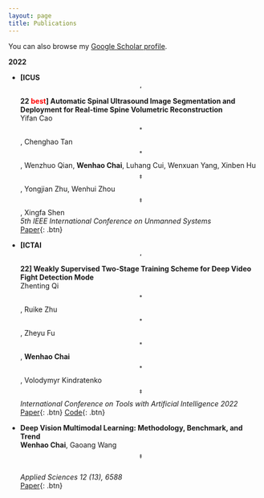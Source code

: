 ```yaml
---
layout: page
title: Publications
---
```


You can also browse my <a href="https://scholar.google.com/citations?user=SL--7UMAAAAJ&hl=en" target="_blank">Google Scholar profile</a>.
<br />

**2022**

- **[ICUS$$^\prime$$22 <font color='red'>best</font>] Automatic Spinal Ultrasound Image Segmentation and Deployment for Real-time Spine Volumetric Reconstruction**   
  Yifan Cao$$^*$$, Chenghao Tan$$^*$$, Wenzhuo Qian, **Wenhao Chai**, Luhang Cui, Wenxuan Yang, Xinben Hu$$^‡$$ , Yongjian Zhu, Wenhui Zhou$$^‡$$, Xingfa Shen     
  *5th IEEE International Conference on Unmanned Systems*   
  [Paper](https://ieeexplore.ieee.org/document/9987127/){: .btn}

- **[ICTAI$$^\prime$$22] Weakly Supervised Two-Stage Training Scheme for Deep Video Fight Detection Mode**  
  Zhenting Qi$$^*$$, Ruike Zhu$$^*$$, Zheyu Fu$$^*$$, **Wenhao Chai**$$^*$$, Volodymyr Kindratenko$$^‡$$
  *International Conference on Tools with Artificial Intelligence 2022*  
  [Paper](https://arxiv.org/abs/2209.11477){: .btn}
  [Code](https://github.com/rese1f/VideoFightDetection){: .btn}

- **Deep Vision Multimodal Learning: Methodology, Benchmark, and Trend**   
  **Wenhao Chai**, Gaoang Wang$$^‡$$    
  *Applied Sciences 12 (13), 6588*  
  [Paper](https://www.mdpi.com/2076-3417/12/13/6588){: .btn}